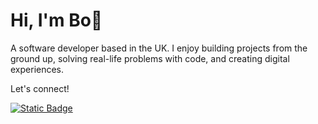 # Hi, I'm Bo👋

A software developer based in the UK. I enjoy building projects from the ground up, solving real-life problems with code, and creating digital experiences.

Let's connect!

[![Static Badge](https://img.shields.io/badge/LinkedIn-0077B5?style=for-the-badge&logo=linkedin&logoColor=white)](https://www.linkedin.com/in/yinboly/)
